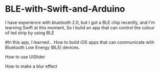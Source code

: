 # BLE-with-Swift-and-Arduino

I have experience with bluetooth 2.0, but I got a BLE chip recently, and I'm learning Swift at this moment, 
So I bulid an app that can control the colour of led strip by using BLE

#In this app, I learned...
How to build iOS apps that can communicate with Bluetooth Low Energy (BLE) devices.

How to use UISlider

How to make a blur effect

